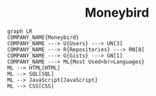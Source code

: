 <h1 align="center">Moneybird</h1>

```mermaid
graph LR
COMPANY_NAME{Moneybird}
COMPANY_NAME ---> U{Users} ---> UN[3]
COMPANY_NAME ---> R{Repositories} ---> RN[8]
COMPANY_NAME ---> G{Gists} ---> GN[1]
COMPANY_NAME ---> ML{Most Used<br>Languages}
ML --> HTML[HTML]
ML --> SQL[SQL]
ML --> JavaScript[JavaScript]
ML --> CSS[CSS]
```

